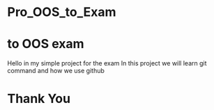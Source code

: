 <h1>Pro_OOS_to_Exam</h1>
<h1>to OOS exam</h1>

Hello in my simple project for the exam
In this project we will learn git command and how we use github
<h1>Thank You</h1>
